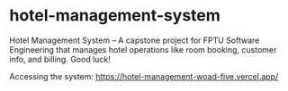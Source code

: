 # hotel-management-system
Hotel Management System – A capstone project for FPTU Software Engineering that manages hotel operations like room booking, customer info, and billing. Good luck!

Accessing the system: https://hotel-management-woad-five.vercel.app/
